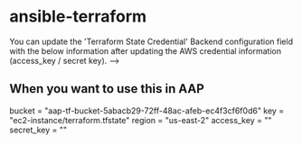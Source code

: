 # ansible-terraform

You can update the 'Terraform State Credential' Backend configuration
field with the below information after updating the AWS credential
information (access_key / secret key). -->


## When you want to use this in AAP
bucket = "aap-tf-bucket-5abacb29-72ff-48ac-afeb-ec4f3cf6f0d6"
key = "ec2-instance/terraform.tfstate"
region = "us-east-2"
access_key = "<changeme>"
secret_key = "<changeme>"